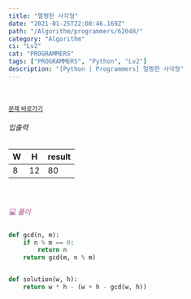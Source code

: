 ```yaml
---
title: "멀쩡한 사각형"
date: "2021-01-25T22:08:46.169Z"
path: "/Algorithm/programmers/62048/"
category: "Algorithm"
ci: "Lv2"
cat: "PROGRAMMERS"
tags: ["PROGRAMMERS", "Python", "Lv2"]
description: "[Python | Programmers] 멀쩡한 사각형"
---
```


<br />

<a href="https://programmers.co.kr/learn/courses/30/lessons/62048"><small>문제 바로가기</small></a>

###### 입출력

| W    | H    | result |
| ---- | ---- | ------ |
| 8    | 12   | 80     |

<br />

##### <h5 style="color:#C587AE;">💻 풀이</h5>

```python
def gcd(n, m):
    if n % m == 0:
        return n
    return gcd(m, n % m)


def solution(w, h):
    return w * h - (w + h - gcd(w, h))
```



<br />


